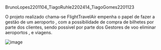 BrunoLopes2201104_TiagoRuhle2202414_TiagoGomes2201123

O projeto realizado chama-se FlightTravelAir empenha o papel de fazer a gestão de um aeroporto , com a possibilidade de compra de bilhetes por parte dos clientes, sendo possivel por parte dos Gestores de voo eliminar aeroportos , e viagens.

![image](https://user-images.githubusercontent.com/73340220/123490063-44ab6680-d60b-11eb-8b17-3d5d2b1dbc34.png)
